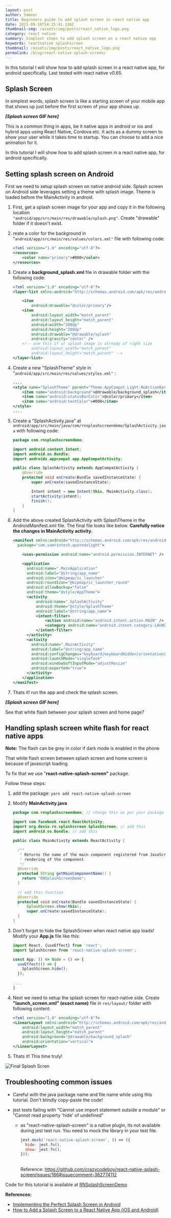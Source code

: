 ```yaml
---
layout: post
author: Sameer
title: Beginners guide to add splash screen in react native app
date: 2021-09-16T14:15:41.128Z
thumbnail-img: /assets/img/posts/react_native_logo.png
category: react native
summary: Simplest steps to add splash screen on a react native app
keywords: reactnative splashscreen
thumbnail: /assets/img/posts/react_native_logo.png
permalink: /blog/react-native-splash-screen/
---
```

In this tutorial I will show how to add splash screen in a react native app, for android specifically. Last tested with react native v0.65.

## Splash Screen

In simplest words, splash screen is like a starting screen of your mobile app that shows up just before the first screen of your app shows up. 

***\[Splash screen GIF here]***

This is a common thing in apps, be it native apps in android or ios and hybrid apps using React Native, Cordova etc. It acts as a dummy screen to show your user while it takes time to startup. You can choose to add a nice animation for it. 

In this tutorial I will show how to add splash screen in a react native app, for android specifically.

## Setting splash screen on Android

First we need to setup splash screen on native android side. Splash screen on Android side leverages setting a theme with splash image. Theme is loaded before the MainActivity in android. 

1. First, get a splash screen image for your app and copy it in the following location\
   `"android/app/src/main/res/drawable/splash.png"`. Create "drawable" folder if it doesn't exist.
2. reate a color for the background in "`android/app/src/main/res/values/colors.xml"` file with following code:

   ```xml
   <?xml version="1.0" encoding="utf-8"?>
   <resources>
       <color name="primary">#000</color>
   </resources>
   ```
3. Create a **background_splash.xml** file in drawable folder with the following code:

   ```xml
   <?xml version="1.0" encoding="utf-8"?>
   <layer-list xmlns:android="http://schemas.android.com/apk/res/android">

       <item
           android:drawable="@color/primary"/>
       <item
           android:layout_width="match_parent"
           android:layout_height="match_parent"
           android:width="200dp"
           android:height="200dp"
           android:drawable="@drawable/splash"
           android:gravity="center" />
       <!-- use this if ur splash image is already of right size
           android:layout_width="match_parent"
           android:layout_height="match_parent" -->
   </layer-list>
   ```
4. Create a new "SplashTheme" style in "`android/app/src/main/res/values/styles.xml"` :

   ```xml
   ....
   <style name="SplashTheme" parent="Theme.AppCompat.Light.NoActionBar">
       <item name="android:background">@drawable/background_splash</item>
       <item name="android:statusBarColor">@color/primary</item>
       <item name="android:textColor">#000</item>
   </style>
   ....
   ```
5. Create a "SplashActivity.java" at `android/app/src/main/java/com/rnsplashscreendemo/SplashActivity.java` with following code:

   ```java
   package com.rnsplashscreendemo;

   import android.content.Intent;
   import android.os.Bundle;
   import androidx.appcompat.app.AppCompatActivity;

   public class SplashActivity extends AppCompatActivity {
       @Override
       protected void onCreate(Bundle savedInstanceState) {
           super.onCreate(savedInstanceState);

           Intent intent = new Intent(this, MainActivity.class);
           startActivity(intent);
           finish();
       }
   }
   ```
6. Add the above created SplashActivity with SplashTheme in the AndroidManifest.xml file. The final file looks like below. **Carefully notice the changes in MainActivity activity.**

   ```xml
   <manifest xmlns:android="http://schemas.android.com/apk/res/android"
     package="com.samrintech.quotedelight">

       <uses-permission android:name="android.permission.INTERNET" />

       <application
         android:name=".MainApplication"
         android:label="@string/app_name"
         android:icon="@mipmap/ic_launcher"
         android:roundIcon="@mipmap/ic_launcher_round"
         android:allowBackup="false"
         android:theme="@style/AppTheme">
         <activity
             android:name=".SplashActivity"
             android:theme="@style/SplashTheme"
             android:label="@string/app_name">
             <intent-filter>
                 <action android:name="android.intent.action.MAIN" />
                 <category android:name="android.intent.category.LAUNCHER" />
             </intent-filter>
         </activity>
         <activity
           android:name=".MainActivity"
           android:label="@string/app_name"
           android:configChanges="keyboard|keyboardHidden|orientation|screenSize|uiMode"
           android:launchMode="singleTask"
           android:windowSoftInputMode="adjustResize"
           android:exported="true">
         </activity>
       </application>
   </manifest>
   ```
7. Thats it! run the app and check the splash screen.

***\[Splash screen GIF here]***[](https://medium.com/geekculture/implementing-the-perfect-splash-screen-in-android-295de045a8dc)

See that white flash between your splash screen and home page?

## Handling splash screen white flash for react native apps

**Note:** The flash can be grey in color if dark mode is enabled in the phone

That white flash screen between splash screen and home screen is because of javascript loading. 

To fix that we use "**react-native-splash-screen"** package.

Follow these steps:

1. add the package: `yarn add react-native-splash-screen`
2. Modify **MainActivity.java**

   ```java
   package com.rnsplashscreendemo; // change this as per your package

   import com.facebook.react.ReactActivity;
   import org.devio.rn.splashscreen.SplashScreen; // add this
   import android.os.Bundle; // add this

   public class MainActivity extends ReactActivity {

     /**
      * Returns the name of the main component registered from JavaScript. This is used to schedule
      * rendering of the component.
      */
     @Override
     protected String getMainComponentName() {
       return "RNSplashScreenDemo";
     }

     // add this function
     @Override 
     protected void onCreate(Bundle savedInstanceState) {
         SplashScreen.show(this);
         super.onCreate(savedInstanceState);
     }
   }

   ```
3. Don't forget to hide the SplashScreen when react native app loads! Modify your **App.js** file like this:

   ```javascript
   import React, {useEffect} from 'react';
   import SplashScreen from 'react-native-splash-screen';

   const App: () => Node = () => {
     useEffect(() => {
       SplashScreen.hide();
     });
     
   ....
   }
   ```
4. Next we need to setup the splash screen for react-native side. Create **"launch_screen.xml" (exact name)** file in `res/layout/` folder with following content:

   ```xml
   <?xml version="1.0" encoding="utf-8"?>
   <LinearLayout xmlns:android="http://schemas.android.com/apk/res/android"
       android:layout_width="match_parent"
       android:layout_height="match_parent"
       android:background="@drawable/background_splash"
       android:orientation="vertical">
   </LinearLayout>

   ```
5. Thats it! This time truly!

![Final Splash Scren](/assets/img/posts/splash-final.gif "Final Splash Screen")

## Troubleshooting common issues

* Careful with the java package name and file name while using this tutorial. Don't blindly copy-paste the code!
* jest tests failing with "Cannot use import statement outside a module" or "Cannot read property 'hide' of undefined"

  * as "react-native-splash-screen" is a native plugin, its not available during jest test run. You need to mock the library in your test file.

    ```javascript
    jest.mock('react-native-splash-screen', () => ({
      hide: jest.fn(),
      show: jest.fn(),
    }));
    ```

    \
    Reference: <https://github.com/crazycodeboy/react-native-splash-screen/issues/166#issuecomment-362774112>

Code for this tutorial is available at [RNSplashScreenDemo](https://github.com/sameer-j/RNSplashScreenDemo)

**References:**

* [Implementing the Perfect Splash Screen in Android](https://medium.com/geekculture/implementing-the-perfect-splash-screen-in-android-295de045a8dc)
* [How to Add a Splash Screen to a React Native App (iOS and Android)](https://medium.com/handlebar-labs/how-to-add-a-splash-screen-to-a-react-native-app-ios-and-android-30a3cec835ae)